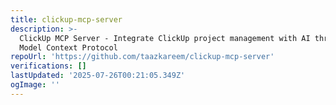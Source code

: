 ```yaml
---
title: clickup-mcp-server
description: >-
  ClickUp MCP Server - Integrate ClickUp project management with AI through
  Model Context Protocol
repoUrl: 'https://github.com/taazkareem/clickup-mcp-server'
verifications: []
lastUpdated: '2025-07-26T00:21:05.349Z'
ogImage: ''
---
```


